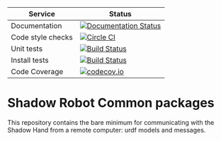 |     Service       |  Status  |
| ----------------- | -------- |
| Documentation     | [![Documentation Status](https://readthedocs.org/projects/shadow-robots-common-packages/badge/?version=latest)](http://shadow-robots-common-packages.readthedocs.org/) |
| Code style checks | [![Circle CI](https://circleci.com/gh/shadow-robot/sr_common.svg?style=shield)](https://circleci.com/gh/shadow-robot/sr_common) |
| Unit tests        | [![Build Status](https://img.shields.io/shippable/55dee4e31895ca4474102f2e.svg)](https://app.shippable.com/projects/55dee4e31895ca4474102f2e) |
| Install tests     | [![Build Status](https://semaphoreci.com/api/v1/projects/0b64060f-75ba-4854-ada7-5e44ae4d22cc/524002/shields_badge.svg)](https://semaphoreci.com/shadow-robot/sr_common) |
| Code Coverage     | [![codecov.io](https://img.shields.io/codecov/c/shadow-robot/sr_vision/coverage.svg)](http://codecov.io/github/shadow-robot/sr_vision?branch=indigo-devel) |

# Shadow Robot Common packages
This repository contains the bare minimum for communicating with the Shadow Hand from a remote computer: urdf models and messages.
